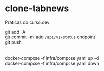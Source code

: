 # clone-tabnews

Práticas do curso.dev

git add -A <br>
git commit -m 'add `/api/v1/status` endpoint' <br>
git push <br>
<br>
<br>
docker-compose -f infra/compose.yaml up -d
<br>
docker-compose -f infra/compose.yaml down

